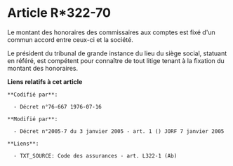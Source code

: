 # Article R*322-70

Le montant des honoraires des commissaires aux comptes est fixé d'un commun accord entre ceux-ci et la société.

Le président du tribunal de grande instance du lieu du siège social, statuant en référé, est compétent pour connaître de tout
litige tenant à la fixation du montant des honoraires.

**Liens relatifs à cet article**

	**Codifié par**:

	  - Décret n°76-667 1976-07-16

	**Modifié par**:

	  - Décret n°2005-7 du 3 janvier 2005 - art. 1 () JORF 7 janvier 2005

	**Liens**:

	  - TXT_SOURCE: Code des assurances - art. L322-1 (Ab)
